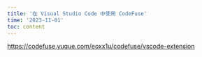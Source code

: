 ```yaml
---
title: '在 Visual Studio Code 中使用 CodeFuse'
time: '2023-11-01'
toc: content
---
```


https://codefuse.yuque.com/eoxx1u/codefuse/vscode-extension
